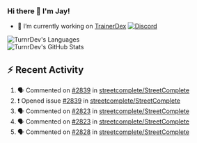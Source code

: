 ### Hi there 👋 I'm Jay!

- 🔭 I’m currently working on [TrainerDex](https://www.github.com/TrainerDex) [![Discord](https://discordapp.com/api/v6/guilds/364313717720219651/widget.png?style=shield)](http://discord.trainerdex.co.uk/)

![TurnrDev's Languages](https://github-readme-stats.vercel.app/api/top-langs/?username=TurnrDev&layout=compact&hide_border=true&title_color=1fa6aa&text_color=233247)
<br>
![TurnrDev's GitHub Stats](https://github-readme-stats.vercel.app/api?username=TurnrDev&show_icons=true&hide_border=true&count_private=true&include_all_commits=true&icon_color=1fa6aa&title_color=1fa6aa&text_color=233247)
<br>

## :zap: Recent Activity

<!--START_SECTION:activity-->
1. 🗣 Commented on [#2839](https://github.com/streetcomplete/StreetComplete/issues/2839) in [streetcomplete/StreetComplete](https://github.com/streetcomplete/StreetComplete)
2. ❗️ Opened issue [#2839](https://github.com/streetcomplete/StreetComplete/issues/2839) in [streetcomplete/StreetComplete](https://github.com/streetcomplete/StreetComplete)
3. 🗣 Commented on [#2823](https://github.com/streetcomplete/StreetComplete/issues/2823) in [streetcomplete/StreetComplete](https://github.com/streetcomplete/StreetComplete)
4. 🗣 Commented on [#2823](https://github.com/streetcomplete/StreetComplete/issues/2823) in [streetcomplete/StreetComplete](https://github.com/streetcomplete/StreetComplete)
5. 🗣 Commented on [#2828](https://github.com/streetcomplete/StreetComplete/issues/2828) in [streetcomplete/StreetComplete](https://github.com/streetcomplete/StreetComplete)
<!--END_SECTION:activity-->
